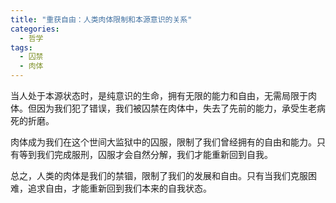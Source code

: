 ```yaml
---
title: "重获自由：人类肉体限制和本源意识的关系"
categories:
  - 哲学
tags:
  - 囚禁
  - 肉体
---
```


当人处于本源状态时，是纯意识的生命，拥有无限的能力和自由，无需局限于肉体。但因为我们犯了错误，我们被囚禁在肉体中，失去了先前的能力，承受生老病死的折磨。

肉体成为我们在这个世间大监狱中的囚服，限制了我们曾经拥有的自由和能力。只有等到我们完成服刑，囚服才会自然分解，我们才能重新回到自我。

总之，人类的肉体是我们的禁锢，限制了我们的发展和自由。只有当我们克服困难，追求自由，才能重新回到我们本来的自我状态。
